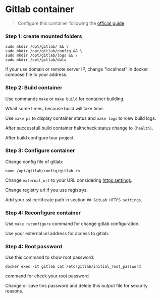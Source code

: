 # Gitlab container

> Configure this container following the [official guide](https://docs.gitlab.com/ee/install/docker.html "gitlab + docker")

### Step 1: create mounted folders

```
sudo mkdir /opt/gitlab/ && \
sudo mkdir /opt/gitlab/config && \
sudo mkdir /opt/gitlab/logs && \
sudo mkdir /opt/gitlab/data
```

If your use domain or remote server IP, change "localhost" in docker compose file to your address.

### Step 2: Build container

Use commands ``make`` or ``make build`` for container building.

Whait some times, because build will take time.

Use ``make ps`` to display container status and ``make logs`` to view build logs.

After successfull build container halthcheck status change to ``(health)``.

After build configure tour project.

### Step 3: Configure container

Change config file of gitlab:

``nano /opt/gitlab/config/gitlab.rb``

Change ``external_url`` to your URL considering [https settings](https://docs.gitlab.com/omnibus/settings/ssl.html "setting ssl").

Change registry url if you use registrys.

Add your ssl certificate path in section ``## GitLab HTTPS settings``.

### Step 4: Reconfigure container

Use ``make reconfigure`` command for change gitlab configuration.

Use your external url address for access to gitlab.

### Step 4: Root password

Use this command to show root password:

```
docker exec -it gitlab cat /etc/gitlab/initial_root_password
```

command for check your root password.

Change or save tins password and delete this output file for security reasons.
